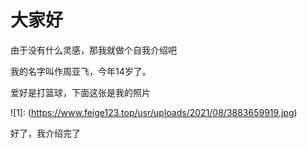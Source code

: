 # 大家好

由于没有什么灵感，那我就做个自我介绍吧

我的名字叫作周亚飞，今年14岁了。

爱好是打篮球，下面这张是我的照片

 ![1]: (https://www.feige123.top/usr/uploads/2021/08/3883659919.jpg)
  
  好了，我介绍完了
